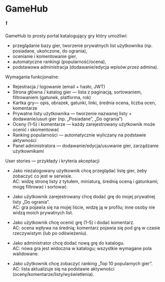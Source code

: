 # GameHub

#####   1   #####

GameHub to prosty portal katalogujący gry  który umożliwi:  
- przeglądanie bazy gier, tworzenie prywatnych list użytkownika (np. posiadane, 
ukończone, do ogrania), 
- ocenianie i komentowanie gier, 
- automatyczne rankingi (popularność/ocena), 
- podstawowa administracja (dodawanie/edycja wpisów przez admina). 


Wymagania funkcjonalne: 
- Rejestracja / logowanie (email + hasło, JWT) 
- Strona główna / katalog gier — lista z paginacją, sortowaniem, filtrowaniem 
(gatunek, platforma, rok) 
- Kartka gry— opis, obrazek, gatunki, linki, średnia ocena, liczba ocen, komentarze 
- Prywatne listy użytkownika — tworzenie nazwanej listy + dodawanie/usuń gier 
(np. „Posiadane”, „Do ogrania”) 
- Oceny (1–5) i komentarze — każdy zarejestrowany użytkownik może ocenić i 
skomentować 
- Ranking popularności — automatycznie wyliczany na podstawie aktywności 
- Panel administratora — dodawanie/edycja/usuwanie gier, zarządzanie 
użytkownikami 


User stories — przykłady i kryteria akceptacji 
- Jako niezalogowany użytkownik chcę przeglądać listę gier, żeby zobaczyć co jest w 
serwisie.<br> 
AC: widzę stronę listy z tytułem, miniaturą, średnią oceną i gatunkami; mogę filtrować i 
sortować. 

- Jako użytkownik zarejestrowany chcę dodać grę do mojej prywatnej listy „Do ogrania”. <br>
AC: gra pojawia się na mojej liście, widzę ją w profilu; inne osoby nie widzą moich 
prywatnych list. 

- Jako użytkownik chcę ocenić grę (1–5) i dodać komentarz.<br> 
AC: ocena wpływa na średnią; komentarz pojawia się pod grą w czasie rzeczywistym 
(lub po odświeżeniu). 

- Jako administrator chcę dodać nową grę do katalogu. <br>
AC: nowa gra jest widoczna w katalogu; wszystkie wymagane pola walidowane. 

- Jako użytkownik chcę zobaczyć ranking „Top 10 popularnych gier”.<br> 
AC: lista aktualizuje się na podstawie aktywności (oceny/komentarze/listy/wyświetlenia).
